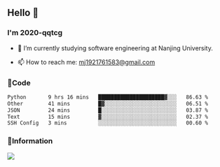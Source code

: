 ## Hello 👋


### I'm 2020-qqtcg

- 🔭 I’m currently studying software engineering at Nanjing University. 
<!-- - 🌱 I’m currently learning MLsys and -->
<!-- - 👯 I’m looking to collaborate on ... -->
<!-- - 🤔 I’m looking for help with ... -->
<!-- - 💬 Ask me about ... -->
- 📫 How to reach me: mj1921761583@gmail.com
<!-- - 😄 Pronouns: ... -->
<!-- - ⚡ Fun fact: ... -->

### 🌱Code
<!--START_SECTION:waka-->

```txt
Python       9 hrs 16 mins   █████████████████████▓░░░   86.63 %
Other        41 mins         █▓░░░░░░░░░░░░░░░░░░░░░░░   06.51 %
JSON         24 mins         █░░░░░░░░░░░░░░░░░░░░░░░░   03.87 %
Text         15 mins         ▓░░░░░░░░░░░░░░░░░░░░░░░░   02.37 %
SSH Config   3 mins          ░░░░░░░░░░░░░░░░░░░░░░░░░   00.60 %
```

<!--END_SECTION:waka-->

### 💬Information
![](https://github-readme-stats.vercel.app/api?username=2020-qqtcg&theme=buefy&hide_border=false)


<!-- <div align="center"> <img src="https://github-readme-activity-graph.vercel.app/graph?username=2020-qqtcg&theme=minimal" /> </div> -->


